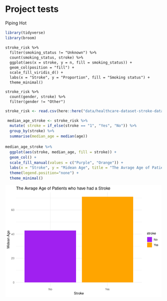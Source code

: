 Project tests
================
Piping Hot

``` r
library(tidyverse)
library(broom)
```

``` {proposal-stuff}
stroke_risk %>%
  filter(smoking_status != "Unknown") %>%
  count(smoking_status, stroke) %>%
  ggplot(aes(x = stroke, y = n, fill = smoking_status)) +
  geom_col(position = "fill") +
  scale_fill_viridis_d() +
  labs(x = "Stroke", y = "Proportion", fill = "Smoking status") +
  theme_minimal()
```

``` {propsal-stuff2}
stroke_risk %>%
  count(gender, stroke) %>%
  filter(gender != "Other")
```

``` r
stroke_risk <- read.csv(here::here("data/healthcare-dataset-stroke-data.csv"))
```

``` r
 median_age_stroke <- stroke_risk %>%
  mutate( stroke = if_else(stroke == "1", "Yes", "No")) %>%
  group_by(stroke) %>%
  summarise(median_age = median(age))

median_age_stroke %>%
  ggplot(aes(stroke, median_age, fill = stroke)) +
  geom_col() +
  scale_fill_manual(values = c("Purple", "Orange")) +
  labs(x = "Stroke", y = "Midean Age", title = "The Avrage Age of Patients who have had a Stroke") +
  theme(legend.position="none") +
  theme_minimal() 
```

![](testing_files/figure-gfm/photographer-1.png)<!-- -->
